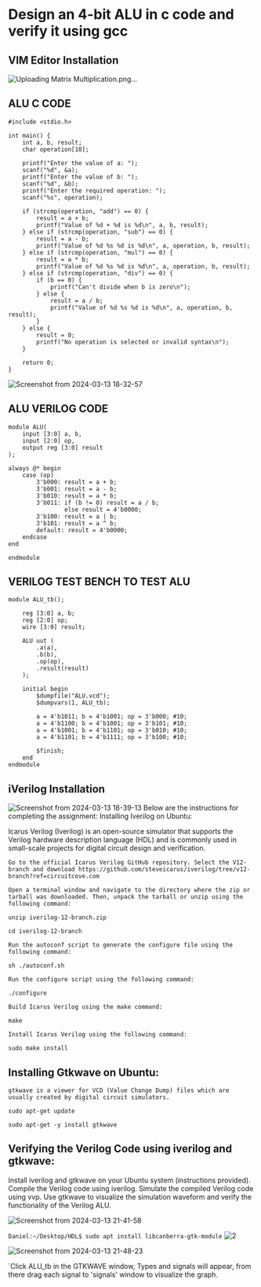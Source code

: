 # Design an 4-bit ALU in c code and verify it using gcc
## VIM Editor Installation

![Uploading Matrix Multiplication.png…]()

## ALU C CODE

```
#include <stdio.h>

int main() {
    int a, b, result;
    char operation[10];

    printf("Enter the value of a: ");
    scanf("%d", &a);
    printf("Enter the value of b: ");
    scanf("%d", &b);
    printf("Enter the required operation: ");
    scanf("%s", operation);

    if (strcmp(operation, "add") == 0) {
        result = a + b;
        printf("Value of %d + %d is %d\n", a, b, result);
    } else if (strcmp(operation, "sub") == 0) {
        result = a - b;
        printf("Value of %d %s %d is %d\n", a, operation, b, result);
    } else if (strcmp(operation, "mul") == 0) {
        result = a * b;
        printf("Value of %d %s %d is %d\n", a, operation, b, result);
    } else if (strcmp(operation, "div") == 0) {
        if (b == 0) {
            printf("Can't divide when b is zero\n");
        } else {
            result = a / b;
            printf("Value of %d %s %d is %d\n", a, operation, b, result);
        }
    } else {
        result = 0;
        printf("No operation is selected or invalid syntax\n");
    }

    return 0;
}
```
![Screenshot from 2024-03-13 18-32-57](https://github.com/Daniel4bit/RISC-V_HDP/assets/65249875/fe58d6ff-67e1-49c3-904e-acaba335221e)

## ALU VERILOG CODE
```
module ALU(
    input [3:0] a, b,
    input [2:0] op,
    output reg [3:0] result
);

always @* begin
    case (op)
        3'b000: result = a + b;
        3'b001: result = a - b;
        3'b010: result = a * b;
        3'b011: if (b != 0) result = a / b;
                else result = 4'b0000;
        3'b100: result = a | b;
        3'b101: result = a ^ b;
        default: result = 4'b0000;
    endcase
end

endmodule
```
## VERILOG TEST BENCH TO TEST ALU
```
module ALU_tb();

    reg [3:0] a, b;
    reg [2:0] op;
    wire [3:0] result;

    ALU uut (
        .a(a),
        .b(b),
        .op(op),
        .result(result)
    );

    initial begin
        $dumpfile("ALU.vcd");
        $dumpvars(1, ALU_tb);

        a = 4'b1011; b = 4'b1001; op = 3'b000; #10;
        a = 4'b1100; b = 4'b1001; op = 3'b101; #10;
        a = 4'b1001; b = 4'b1101; op = 3'b010; #10;
        a = 4'b1101; b = 4'b1111; op = 3'b100; #10;
        
        $finish;
    end
endmodule
```
## iVerilog Installation
![Screenshot from 2024-03-13 18-39-13](https://github.com/Daniel4bit/RISC-V_HDP/assets/65249875/665a66ad-f486-42b1-b5ca-e0d65766a615)
Below are the instructions for completing the assignment:
Installing Iverilog on Ubuntu:

Icarus Verilog (Iverilog) is an open-source simulator that supports the Verilog hardware description language (HDL) and is commonly used in small-scale projects for digital circuit design and verification.

    Go to the official Icarus Verilog GitHub repository. Select the V12-branch and download https://github.com/steveicarus/iverilog/tree/v12-branch?ref=circuitcove.com

    Open a terminal window and navigate to the directory where the zip or tarball was downloaded. Then, unpack the tarball or unzip using the following command:

    unzip iverilog-12-branch.zip

    cd iverilog-12-branch

    Run the autoconf script to generate the configure file using the following command:

    sh ./autoconf.sh

    Run the configure script using the following command:

    ./configure

    Build Icarus Verilog using the make command:

    make

    Install Icarus Verilog using the following command:

    sudo make install

## Installing Gtkwave on Ubuntu:

    gtkwave is a viewer for VCD (Value Change Dump) files which are usually created by digital circuit simulators.

    sudo apt-get update

    sudo apt-get -y install gtkwave

## Verifying the Verilog Code using iverilog and gtkwave:
Install iverilog and gtkwave on your Ubuntu system (instructions provided). Compile the Verilog code using iverilog. Simulate the compiled Verilog code using vvp. Use gtkwave to visualize the simulation waveform and verify the functionality of the Verilog ALU.


![Screenshot from 2024-03-13 21-41-58](https://github.com/Daniel4bit/RISC-V_HDP/assets/65249875/3cf24a9c-254e-489f-b1c0-21e5644ef7ca)

`Daniel:~/Desktop/HDL$ sudo apt install libcanberra-gtk-module`
![2](https://github.com/Daniel4bit/RISC-V_HDP/assets/65249875/075c20c5-c651-4393-96b2-2c03871a72c6)

![Screenshot from 2024-03-13 21-48-23](https://github.com/Daniel4bit/RISC-V_HDP/assets/65249875/8e3ec3c1-134d-4a48-9eac-b7b844d276ba)

`Click ALU_tb in the GTKWAVE window, Types and signals will appear, from there drag each signal to 'signals' window to visualize the graph.




